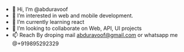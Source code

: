 - 👋 Hi, I’m @abduravoof
- 👀 I’m interested in web and mobile development.
- 🌱 I’m currently learning react
- 💞️ I’m looking to collaborate on Web, API, UI projects
- 📫 Reach By droping mail abduravoof@gmail.com or whatsapp me @+919895292329

<!---
abduravoof/abduravoof is a ✨ special ✨ repository because its `README.md` (this file) appears on your GitHub profile.
You can click the Preview link to take a look at your changes.
--->
